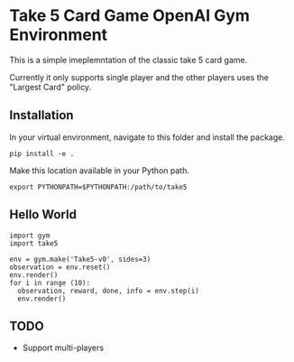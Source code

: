 # Take 5 Card Game OpenAI Gym Environment

This is a simple imeplemntation of the classic take 5 card game.

Currently it only supports single player and the other players uses the "Largest Card" policy.

## Installation
In your virtual environment, navigate to this folder and install the package.
```
pip install -e .
```

Make this location available in your Python path.
```
export PYTHONPATH=$PYTHONPATH:/path/to/take5
```

## Hello World
```
import gym
import take5

env = gym.make('Take5-v0', sides=3)
observation = env.reset()
env.render()
for i in range (10):
  observation, reward, done, info = env.step(i)
  env.render()
```

## TODO
 - Support multi-players